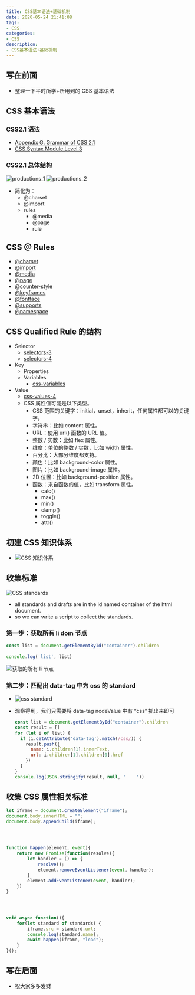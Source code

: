 ```yaml
---
title: CSS基本语法+基础机制
date: 2020-05-24 21:41:08
tags: 
- CSS
categories:
- CSS
description:
- CSS基本语法+基础机制
---
```



<style  type="text/css">
.lx-entry a {
    color: #191919;
    padding: 2px 0 1px 0;
    text-decoration: none;
    background-image: linear-gradient( transparent 0%, transparent calc(50% - 9px), rgba(247,65,65,.761) calc(50% - 9px), rgba(247,65,65,.761) 100% );
    transition: background-position 120ms ease-in-out, padding 120ms ease-in-out;
    background-size: 100% 200%;
    background-position: 0 0;
    word-break: break-word;
}

.lx-entry a:hover {
  background-image: linear-gradient( transparent 0%, transparent calc(50% - 9px), rgba(247,65,65,.761) calc(50% - 9px), rgba(247,65,65,.761) 100% );
  background-position: 0 100%;
}

.post-button a:hover {
  background-image: linear-gradient( transparent 0%, transparent calc(50% - 9px), transparent calc(50% - 9px), transparent 100% ) !important;
  background-position: 0 100% !important;
  outline: none !important;
  text-decoration: none !important;
}
</style>


## 写在前面
- 整理一下平时所学+所用到的 CSS 基本语法

<!-- more -->


## CSS 基本语法
### CSS2.1 语法
- [Appendix G. Grammar of CSS 2.1](https://www.w3.org/TR/CSS21/grammar.html#q25.0)
- [CSS Syntax Module Level 3](https://www.w3.org/TR/css-syntax-3/)


### CSS2.1 总体结构
![productions_1](http://p0.meituan.net/myvideodistribute/b9beefeab08a031d689d4e989de4c2f1197837.png)
![productions_2](http://p0.meituan.net/myvideodistribute/7340e333e43e235776839a2c00bfb982147104.png)

- 简化为：
	- @charset
	- @import
	- rules
		- @media
		- @page
		- rule


## CSS @ Rules
- [@charset](https://www.w3.org/TR/css-syntax-3/)
- [@import](https://www.w3.org/TR/css-cascade-4/)
- [@media](https://www.w3.org/TR/css3-conditional/)
- [@page](https://www.w3.org/TR/css-page-3/)
- [@counter-style](https://www.w3.org/TR/css-counter-styles-3/)
- [@keyframes](https://www.w3.org/TR/css-animations-1/)
- [@fontface](https://www.w3.org/TR/css-fonts-3/)
- [@supports](https://www.w3.org/TR/css3-conditional/)
- [@namespace](https://www.w3.org/TR/css-namespaces-3/)


## CSS Qualified Rule 的结构
- Selector
	- [selectors-3](https://www.w3.org/TR/selectors-3/)
	- [selectors-4](https://www.w3.org/TR/selectors-4/)
- Key
	- Properties
	- Variables
		- [css-variables](https://www.w3.org/TR/css-variables/)
- Value
	- [css-values-4](https://www.w3.org/TR/css-values-4/)
	- CSS 属性值可能是以下类型。
		- CSS 范围的关键字：initial，unset，inherit，任何属性都可以的关键字。
		- 字符串：比如 content 属性。
		- URL：使用 url() 函数的 URL 值。
		- 整数 / 实数：比如 flex 属性。
		- 维度：单位的整数 / 实数，比如 width 属性。
		- 百分比：大部分维度都支持。
		- 颜色：比如 background-color 属性。
		- 图片：比如 background-image 属性。
		- 2D 位置：比如 background-position 属性。
		- 函数：来自函数的值，比如 transform 属性。
			- calc()
			- max()
			- min()
			- clamp()
			- toggle()
			- attr()


## 初建 CSS 知识体系
- ![CSS 知识体系](http://p0.meituan.net/myvideodistribute/236b6afc66be8e7c1ea00a43b76d43a7259289.png)


## 收集标准
![CSS standards](http://p0.meituan.net/myvideodistribute/77c702cce890b37809d44d258837f1bd733569.png)


- all standards and drafts are in the id named container of the html document.
- so we can write a script to collect the standards.

### 第一步：获取所有 li dom 节点
	
	
	
```javascript
const list = document.getElementById("container").children
  
console.log('list', list)
```
![获取的所有 li 节点](http://p0.meituan.net/myvideodistribute/6cb3b64a2be23ea9ffce86db74757615120112.png)

### 第二步：匹配出 data-tag 中为 css 的 standard
- ![css standard](http://p1.meituan.net/myvideodistribute/3d1fb8e8198d5d5774cd861235d5682a314365.png)
- 观察得到，我们只需要将 data-tag nodeValue 中有 “css” 抓出来即可

	```javascript
	const list = document.getElementById("container").children
	const result = []
	for (let i of list) {
	  if (i.getAttribute('data-tag').match(/css/)) {
	    result.push({
	      name: i.children[1].innerText,
	      url: i.children[1].children[0].href
	    })
	  }
	}
	console.log(JSON.stringify(result, null, '    '))
	```


## 收集 CSS 属性相关标准

```javascript
let iframe = document.createElement("iframe");
document.body.innerHTML = "";
document.body.appendChild(iframe);




function happen(element, event){
    return new Promise(function(resolve){
        let handler = () => {
            resolve();
            element.removeEventListener(event, handler);
        }
        element.addEventListener(event, handler);
    })
}




void async function(){
    for(let standard of standards) {
        iframe.src = standard.url;
        console.log(standard.name);
        await happen(iframe, "load");
    }
}();
```


## 写在后面
- 祝大家多多发财